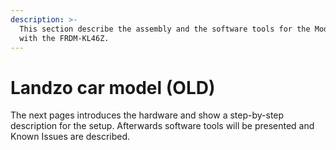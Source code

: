 ```yaml
---
description: >-
  This section describe the assembly and the software tools for the Model Alamak
  with the FRDM-KL46Z.
---
```


# Landzo car model (OLD)

The next pages introduces the hardware and show a step-by-step description for the setup. Afterwards software tools will be presented and Known Issues are described. 
